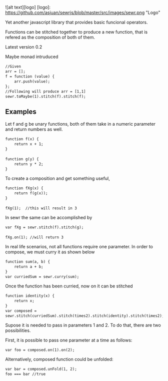 ![alt text][logo]
[logo]: https://github.com/asjuan/sewrjs/blob/master/src/images/sewr.png "Logo"

Yet another javascript library that provides basic funcional operators.

Functions can be stitched together to produce a new function, that is refered as the composition of both of them. 

Latest version 0.2

Maybe monad intruduced
```
//Given
arr = [];
f = function (value) {
    arr.push(value);
};
//Following will produce arr = [1,1]
sewr.toMaybe(1).stitch(f).stitch(f);
```

## Examples

Let f and g be unary functions, both of them take in a numeric parameter and return numbers as well. 
```
function f(x) {
    return x + 1;
}

function g(y) {
    return y * 2;
}
```
To create a composition and get something useful,
```
function fXg(x) {
    return f(g(x));
}

fXg(1);  //this will result in 3
```
In sewr the same can be accomplished by
```
var fXg = sewr.stitch(f).stitch(g);

fXg.on(1); //will return 3
```
In real life scenarios, not all functions require one parameter. In order to compose, we must curry it as shown below 
```
function sum(a, b) {
    return a + b;
}
var curriedSum = sewr.curry(sum);
```

Once the function has been curried, now on it can be stitched
```
function identity(x) {
    return x;
}
var composed = sewr.stitch(curriedSum).stitch(times2).stitch(identity).stitch(times2);
```
Supose it is needed to pass in parameters 1 and 2. To do that, there are two possibilities.

First, it is possible to pass one parameter at a time as follows:
``` 
var foo = composed.on(1).on(2);
```
Alternatively, composed function could be unfolded: 
```
var bar = composed.unFold(1, 2);
foo === bar //true
```

